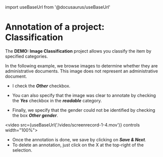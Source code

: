 import useBaseUrl from '@docusaurus/useBaseUrl'

# Annotation of a project: Classification

The **DEMO: Image Classification** project allows you classify the item by specified categories.

In the following example, we browse images to determine whether they are administrative documents. This image does not represent an administrative document.

- I check the **_Other_** checkbox.

- You can also specify that the image was clear to annotate by checking the **_Yes_** checkbox in the **_readable_** category.

- Finally, we specify that the gender could not be identified by checking the box **_Other gender_**.

<video src={useBaseUrl('/video/screenrecord-1-4.mov')} controls width="100%"></video>

- Once the annotation is done, we save by clicking on **_Save & Next_**.
- To delete an annotation, just click on the X at the top-right of the selection.
